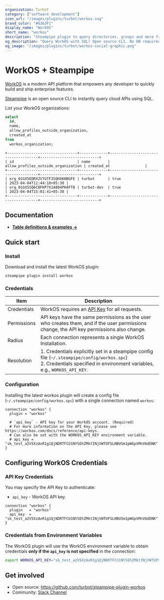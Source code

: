 ```yaml
---
organization: Turbot
category: ["software development"]
icon_url: "/images/plugins/turbot/workos.svg"
brand_color: "#6363F1"
display_name: "WorkOS"
short_name: "workos"
description: "Steampipe plugin to query directories, groups and more from WorkOS."
og_description: "Query WorkOS with SQL! Open source CLI. No DB required."
og_image: "/images/plugins/turbot/workos-social-graphic.png"
---
```


# WorkOS + Steampipe

[WorkOS](https://workos.com/) is a modern API platform that empowers any developer to quickly build and ship enterprise features.

[Steampipe](https://steampipe.io) is an open source CLI to instantly query cloud APIs using SQL.

List your WorkOS organizations:

```sql
select
  id,
  name,
  allow_profiles_outside_organization,
  created_at
from
  workos_organization;
```

```
+--------------------------------+-------------+-------------------------------------+---------------------------+
| id                             | name        | allow_profiles_outside_organization | created_at                |
+--------------------------------+-------------+-------------------------------------+---------------------------+
| org_01GX5EDRXZV7GTF3SQHXKHBGFE | turbot      | true                                | 2023-04-04T11:44:18+05:30 |
| org_01GX5SQ6CBFKP7X1A804PH4FT8 | turbot-dev  | true                                | 2023-04-04T15:01:41+05:30 |
+--------------------------------+-------------+-------------------------------------+---------------------------+
```

## Documentation

- **[Table definitions & examples →](/plugins/turbot/workos/tables)**

## Quick start

### Install

Download and install the latest WorkOS plugin:

```bash
steampipe plugin install workos
```

### Credentials

| Item        | Description                                                                                                                                                                 |
| ----------- | --------------------------------------------------------------------------------------------------------------------------------------------------------------------------- |
| Credentials | WorkOS requires an [API Key](https://workos.com/docs/reference/api-keys) for all requests.                                                                                  |
| Permissions | API keys have the same permissions as the user who creates them, and if the user permissions change, the API key permissions also change.                                   |
| Radius      | Each connection represents a single WorkOS Installation.                                                                                                                    |
| Resolution  | 1. Credentials explicitly set in a steampipe config file (`~/.steampipe/config/workos.spc`)<br />2. Credentials specified in environment variables, e.g., `WORKOS_API_KEY`. |

### Configuration

Installing the latest workos plugin will create a config file (`~/.steampipe/config/workos.spc`) with a single connection named `workos`:

```hcl
connection "workos" {
  plugin = "workos"

  # `api_key` - API key for your WorkOS account. (Required)
  # For more information on the API Key, please see https://workos.com/docs/reference/api-keys.
  # Can also be set with the WORKOS_API_KEY environment variable.
  # api_key = "sk_test_a2V5XzAxR1g1QjNDRTFCU1NYSEhZMktINjVWTUFSLHBUSm1pWGpVMnV6dDNK"
}
```

## Configuring WorkOS Credentials

### API Key Credentials

You may specify the API Key to authenticate:

- `api_key` - WorkOS API key.

```hcl
connection "workos" {
  plugin   = "workos"
  api_key  = "sk_test_a2V5XzAxR1g1QjNDRTFCU1NYSEhZMktINjVWTUFSLHBUSm1pWGpVMnV6dDNK"
}
```

### Credentials from Environment Variables

The WorkOS plugin will use the WorkOS environment variable to obtain credentials **only if the `api_key` is not specified** in the connection:

```sh
export WORKOS_API_KEY="sk_test_a2V5XzAxR1g1QjNDRTFCU1NYSEhZMktINjVWTUFSLHBUSm1pWGpVMnV6dDNK"
```

## Get involved

- Open source: https://github.com/turbot/steampipe-plugin-workos
- Community: [Slack Channel](https://steampipe.io/community/join)
